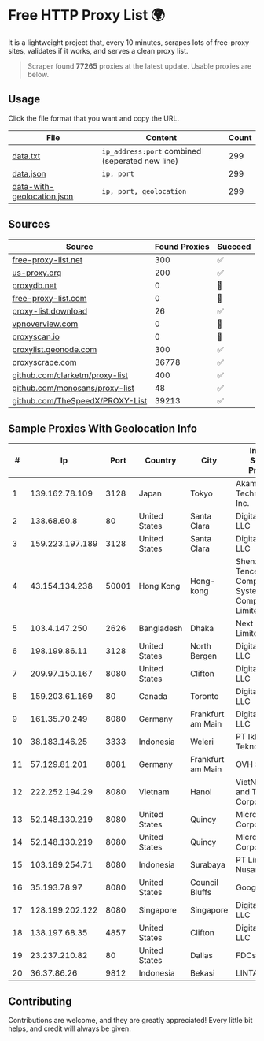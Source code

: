 
# Free HTTP Proxy List 🌍

It is a lightweight project that, every 10 minutes, scrapes lots of free-proxy sites, validates if it works, and serves a clean proxy list.


> Scraper found **77265** proxies at the latest update. Usable proxies are below.

## Usage

Click the file format that you want and copy the URL.


|File|Content|Count|
|----|-------|-----|
|[data.txt](https://raw.githubusercontent.com/themiralay/Proxy-List-World/master/data.txt)|`ip_address:port` combined (seperated new line)|299|
|[data.json](https://raw.githubusercontent.com/themiralay/Proxy-List-World/master/data.json)|`ip, port`|299|
|[data-with-geolocation.json](https://raw.githubusercontent.com/themiralay/Proxy-List-World/master/data-with-geolocation.json)|`ip, port, geolocation`|299|

## Sources

|Source|Found Proxies|Succeed|
|------|-------------|-------|
|[free-proxy-list.net](https://free-proxy-list.net)|300|✅|
|[us-proxy.org](https://www.us-proxy.org)|200|✅|
|[proxydb.net](http://proxydb.net)|0|🚫|
|[free-proxy-list.com](https://free-proxy-list.com/?page=&port=&type%5B%5D=http&type%5B%5D=https&up_time=0&search=Search)|0|🚫|
|[proxy-list.download](https://www.proxy-list.download/HTTP)|26|✅|
|[vpnoverview.com](https://vpnoverview.com/privacy/anonymous-browsing/free-proxy-servers)|0|🚫|
|[proxyscan.io](https://www.proxyscan.io)|0|🚫|
|[proxylist.geonode.com](https://proxylist.geonode.com/api/proxy-list?limit=300&page=1&sort_by=lastChecked&sort_type=desc&protocols=http,https)|300|✅|
|[proxyscrape.com](https://api.proxyscrape.com/v2/?request=displayproxies&protocol=http&timeout=10000&country=all&ssl=all&anonymity=all)|36778|✅|
|[github.com/clarketm/proxy-list](https://raw.githubusercontent.com/clarketm/proxy-list/master/proxy-list-raw.txt)|400|✅|
|[github.com/monosans/proxy-list](https://raw.githubusercontent.com/monosans/proxy-list/main/proxies/http.txt)|48|✅|
|[github.com/TheSpeedX/PROXY-List](https://raw.githubusercontent.com/TheSpeedX/PROXY-List/master/http.txt)|39213|✅|


## Sample Proxies With Geolocation Info

|#|Ip|Port|Country|City|Internet Service Provider|
|-|--|----|-------|----|-------------------------|
|1|139.162.78.109|3128|Japan|Tokyo|Akamai Technologies, Inc.|
|2|138.68.60.8|80|United States|Santa Clara|DigitalOcean, LLC|
|3|159.223.197.189|3128|United States|Santa Clara|DigitalOcean, LLC|
|4|43.154.134.238|50001|Hong Kong|Hong-kong|Shenzhen Tencent Computer Systems Company Limited|
|5|103.4.147.250|2626|Bangladesh|Dhaka|Next Online Limited|
|6|198.199.86.11|3128|United States|North Bergen|DigitalOcean, LLC|
|7|209.97.150.167|8080|United States|Clifton|DigitalOcean, LLC|
|8|159.203.61.169|80|Canada|Toronto|DigitalOcean, LLC|
|9|161.35.70.249|8080|Germany|Frankfurt am Main|DigitalOcean, LLC|
|10|38.183.146.25|3333|Indonesia|Weleri|PT Ikhlas Cipta Teknologi|
|11|57.129.81.201|8081|Germany|Frankfurt am Main|OVH SAS|
|12|222.252.194.29|8080|Vietnam|Hanoi|VietNam Post and Telecom Corporation|
|13|52.148.130.219|8080|United States|Quincy|Microsoft Corporation|
|14|52.148.130.219|8080|United States|Quincy|Microsoft Corporation|
|15|103.189.254.71|8080|Indonesia|Surabaya|PT Lintas Daya Nusantara|
|16|35.193.78.97|8080|United States|Council Bluffs|Google LLC|
|17|128.199.202.122|8080|Singapore|Singapore|DigitalOcean, LLC|
|18|138.197.68.35|4857|United States|Clifton|DigitalOcean, LLC|
|19|23.237.210.82|80|United States|Dallas|FDCservers.net|
|20|36.37.86.26|9812|Indonesia|Bekasi|LINTASARTA|



## Contributing

Contributions are welcome, and they are greatly appreciated! Every
little bit helps, and credit will always be given.

